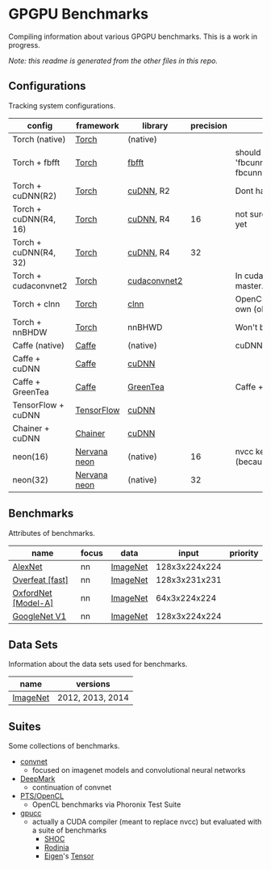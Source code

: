 # GPGPU Benchmarks
Compiling information about various GPGPU benchmarks. This is a work in progress.

*Note: this readme is generated from the other files in this repo.*

## Configurations
Tracking system configurations.

| config | framework | library | precision | note | reproduced | priority |
| --- |--- |--- |--- |--- |--- |--- |
| Torch (native) | [Torch](http://torch.ch/) | (native) |  |  | true |  |
| Torch + fbfft | [Torch](http://torch.ch/) | [fbfft](https://github.com/facebook/fbcunn/tree/master/src/fft) |  | should actually be called 'fbcunn'? dont use fbcunn.SpatialConvolution | true |  |
| Torch + cuDNN(R2) | [Torch](http://torch.ch/) | [cuDNN](https://developer.nvidia.com/cudnn), R2 |  | Dont have cuDNN r2 | false |  |
| Torch + cuDNN(R4, 16) | [Torch](http://torch.ch/) | [cuDNN](https://developer.nvidia.com/cudnn), R4 | 16 | not sure how to enable yet | false |  |
| Torch + cuDNN(R4, 32) | [Torch](http://torch.ch/) | [cuDNN](https://developer.nvidia.com/cudnn), R4 | 32 |  | true |  |
| Torch + cudaconvnet2 | [Torch](http://torch.ch/) | [cudaconvnet2](https://code.google.com/p/cuda-convnet/) |  | In cudaconv2 branch, not master. | true |  |
| Torch + clnn | [Torch](http://torch.ch/) | [clnn](https://github.com/hughperkins/clnn) |  | OpenCL only. Follows its own (older) Torch version. | true |  |
| Torch + nnBHDW | [Torch](http://torch.ch/) | nnBHWD |  | Won't build, unused. | false |  |
| Caffe (native) | [Caffe](https://github.com/BVLC/caffe) | (native) |  | cuDNN is optional | true |  |
| Caffe + cuDNN | [Caffe](https://github.com/BVLC/caffe) | [cuDNN](https://developer.nvidia.com/cudnn) |  |  | true |  |
| Caffe + GreenTea | [Caffe](https://github.com/BVLC/caffe) | [GreenTea](https://github.com/naibaf7/caffe) |  | Caffe + OpenCL backend | true |  |
| TensorFlow + cuDNN | [TensorFlow](https://www.tensorflow.org/) | [cuDNN](https://developer.nvidia.com/cudnn) |  |  | true |  |
| Chainer + cuDNN | [Chainer](https://github.com/pfnet/chainer) | [cuDNN](https://developer.nvidia.com/cudnn) |  |  | true |  |
| neon(16) | [Nervana neon](https://github.com/nervanasystems/neon) | (native) | 16 | nvcc kernel compile fails. (because I have Kepler?) | false |  |
| neon(32) | [Nervana neon](https://github.com/nervanasystems/neon) | (native) | 32 |  | true |  |

## Benchmarks
Attributes of benchmarks.

| name | focus | data | input | priority |
| --- |--- |--- |--- |--- |
| [AlexNet](https://arxiv.org/pdf/1404.5997v2.pdf) | nn | [ImageNet](http://image-net.org/) | 128x3x224x224 |  |
| [Overfeat [fast]](https://arxiv.org/abs/1312.6229) | nn | [ImageNet](http://image-net.org/) | 128x3x231x231 |  |
| [OxfordNet [Model-A]](http://arxiv.org/abs/1409.1556) | nn | [ImageNet](http://image-net.org/) | 64x3x224x224 |  |
| [GoogleNet V1](http://research.google.com/pubs/pub43022.html) | nn | [ImageNet](http://image-net.org/) | 128x3x224x224 |  |

## Data Sets
Information about the data sets used for benchmarks.

| name | versions |
| --- |--- |
| [ImageNet](http://image-net.org/) | 2012, 2013, 2014 |

## Suites
Some collections of benchmarks.

* [convnet](https://github.com/soumith/convnet-benchmarks)
    * focused on imagenet models and convolutional neural networks
* [DeepMark](https://github.com/DeepMark/deepmark)
    * continuation of convnet
* [PTS/OpenCL](https://openbenchmarking.org/suite/pts/opencl)
    * OpenCL benchmarks via Phoronix Test Suite
* [gpucc](http://llvm.org/devmtg/2015-10/slides/Wu-OptimizingLLVMforGPGPU.pdf)
    * actually a CUDA compiler (meant to replace nvcc) but evaluated with a suite of benchmarks
        * [SHOC](https://github.com/vetter/shoc)
        * [Rodinia](https://www.cs.virginia.edu/~skadron/wiki/rodinia/index.php/Rodinia:Accelerating_Compute-Intensive_Applications_with_Accelerators)
        * [Eigen](https://bitbucket.org/eigen/eigen)'s [Tensor](https://bitbucket.org/eigen/eigen/src/c877e66df97d061177ea01f43d2f4540532a3f77/unsupported/Eigen/CXX11/src/Tensor/)
